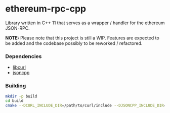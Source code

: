 # ethereum-rpc-cpp
Library written in C++ 11 that serves as a wrapper / handler for the ethereum JSON-RPC.

**NOTE:**
Please note that this project is still a WIP. Features are expected to be added and the codebase possibly to be reworked / refactored.

### Dependencies
 - [libcurl](https://github.com/curl/curl)
 - [jsoncpp](https://github.com/open-source-parsers/jsoncpp)

### Building
```bash
mkdir -p build
cd build
cmake --DCURL_INCLUDE_DIR=/path/to/curl/include --DJSONCPP_INCLUDE_DIR=/path/to/jsoncpp/include ..
```
